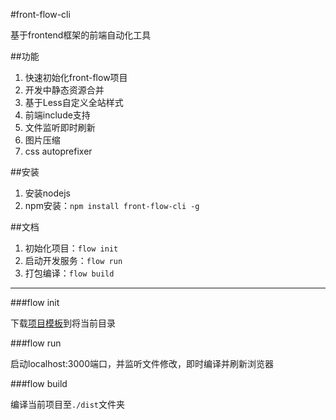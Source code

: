 #front-flow-cli

基于frontend框架的前端自动化工具

##功能

1. 快速初始化front-flow项目
2. 开发中静态资源合并
3. 基于Less自定义全站样式
4. 前端include支持
5. 文件监听即时刷新
6. 图片压缩
7. css autoprefixer

##安装

1. 安装nodejs
2. npm安装：`npm install front-flow-cli -g`

##文档

1. 初始化项目：`flow init`
2. 启动开发服务：`flow run`
3. 打包编译：`flow build`

--------------------------

###flow init

下载[项目模板](https://github.com/tower1229/front-flow-template)到将当前目录

###flow run

启动localhost:3000端口，并监听文件修改，即时编译并刷新浏览器

###flow build

编译当前项目至`./dist`文件夹
